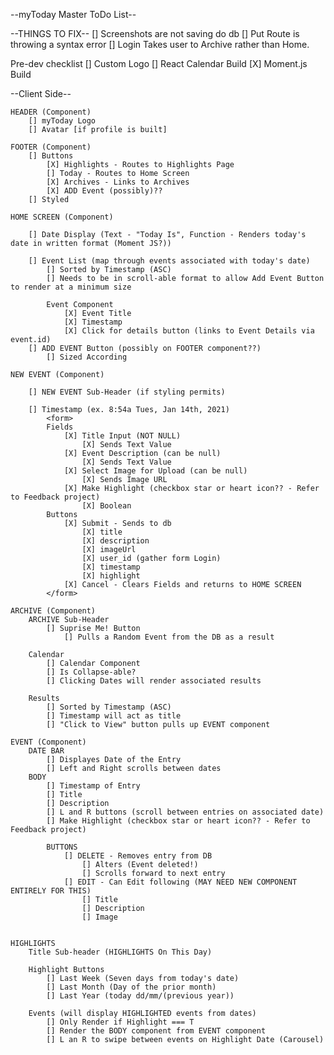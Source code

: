--myToday Master ToDo List--

--THINGS TO FIX--
    [] Screenshots are not saving do db
    [] Put Route is throwing a syntax error
    [] Login Takes user to Archive rather than Home. 

Pre-dev checklist
    [] Custom Logo
    [] React Calendar Build
    [X] Moment.js Build
   

--Client Side--


    HEADER (Component)
        [] myToday Logo
        [] Avatar [if profile is built]

    FOOTER (Component)
        [] Buttons
            [X] Highlights - Routes to Highlights Page
            [] Today - Routes to Home Screen
            [X] Archives - Links to Archives
            [X] ADD Event (possibly)??
        [] Styled

    HOME SCREEN (Component)

        [] Date Display (Text - "Today Is", Function - Renders today's date in written format (Moment JS?))

        [] Event List (map through events associated with today's date)
            [] Sorted by Timestamp (ASC)
            [] Needs to be in scroll-able format to allow Add Event Button to render at a minimum size

            Event Component
                [X] Event Title
                [X] Timestamp
                [X] Click for details button (links to Event Details via event.id)
        [] ADD EVENT Button (possibly on FOOTER component??)
            [] Sized According 

    NEW EVENT (Component)

        [] NEW EVENT Sub-Header (if styling permits)

        [] Timestamp (ex. 8:54a Tues, Jan 14th, 2021) 
            <form> 
            Fields
                [X] Title Input (NOT NULL)
                    [X] Sends Text Value
                [X] Event Description (can be null)
                    [X] Sends Text Value
                [X] Select Image for Upload (can be null)
                    [X] Sends Image URL
                [X] Make Highlight (checkbox star or heart icon?? - Refer to Feedback project)
                    [X] Boolean 
            Buttons
                [X] Submit - Sends to db
                    [X] title
                    [X] description
                    [X] imageUrl
                    [X] user_id (gather form Login)
                    [X] timestamp
                    [X] highlight
                [X] Cancel - Clears Fields and returns to HOME SCREEN
            </form>

    ARCHIVE (Component)
        ARCHIVE Sub-Header
            [] Suprise Me! Button
                [] Pulls a Random Event from the DB as a result
        
        Calendar
            [] Calendar Component
            [] Is Collapse-able?
            [] Clicking Dates will render associated results

        Results
            [] Sorted by Timestamp (ASC)
            [] Timestamp will act as title
            [] "Click to View" button pulls up EVENT component   

    EVENT (Component)
        DATE BAR
            [] Displayes Date of the Entry
            [] Left and Right scrolls between dates
        BODY
            [] Timestamp of Entry
            [] Title
            [] Description
            [] L and R buttons (scroll between entries on associated date)
            [] Make Highlight (checkbox star or heart icon?? - Refer to Feedback project)

            BUTTONS
                [] DELETE - Removes entry from DB
                    [] Alters (Event deleted!)
                    [] Scrolls forward to next entry
                [] EDIT - Can Edit following (MAY NEED NEW COMPONENT ENTIRELY FOR THIS)
                    [] Title
                    [] Description
                    [] Image    
    

    HIGHLIGHTS
        Title Sub-header (HIGHLIGHTS On This Day)

        Highlight Buttons
            [] Last Week (Seven days from today's date)
            [] Last Month (Day of the prior month)
            [] Last Year (today dd/mm/(previous year))

        Events (will display HIGHLIGHTED events from dates)
            [] Only Render if Highlight === T
            [] Render the BODY component from EVENT component
            [] L an R to swipe between events on Highlight Date (Carousel)

    

    

    

    


    


               
        


    

    


